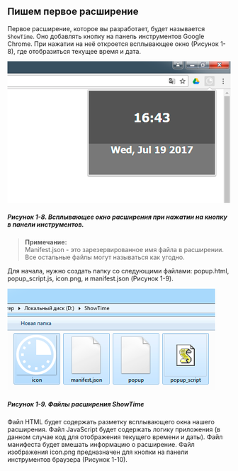 ## Пишем первое расширение

Первое расширение, которое вы разработает, будет называется `ShowTime`. Оно добавлять кнопку на панель инструментов Google Chrome. При нажатии на неё откроется всплывающее окно \(Рисунок 1-8\), где отобразиться текущее время и дата.

![Рисунок 1-8. Всплывающее окно расширения при нажатии на кнопку панели инструментов](/assets/figure-1-8.png)

##### Рисунок 1-8. _Всплывающее окно расширения при нажатии на кнопку в панели инструментов._

> **Примечание:**  
> Manifest.json - это зарезервированное имя файла в расширении. Все остальные файлы могут называться как угодно.

Для начала, нужно создать папку со следующими файлами: popup.html, popup\_script.js, icon.png, и manifest.json \(Рисунок 1-9\).

![Рисунок 1-9. Файлы расширения ShowTime](/assets/figure-1-9.png)

##### Рисунок 1-9. _Файлы расширения ShowTime_

Файл HTML будет содержать разметку всплывающего окна нашего расширения. Файл JavaScript будет содержать логику приложения \(в данном случае код для отображения текущего времени и даты\). Файл манифеста будет вмешать информацию о расширение. Файл изображения icon.png предназначен для кнопки на панели инструментов браузера \(Рисунок 1-10\).

